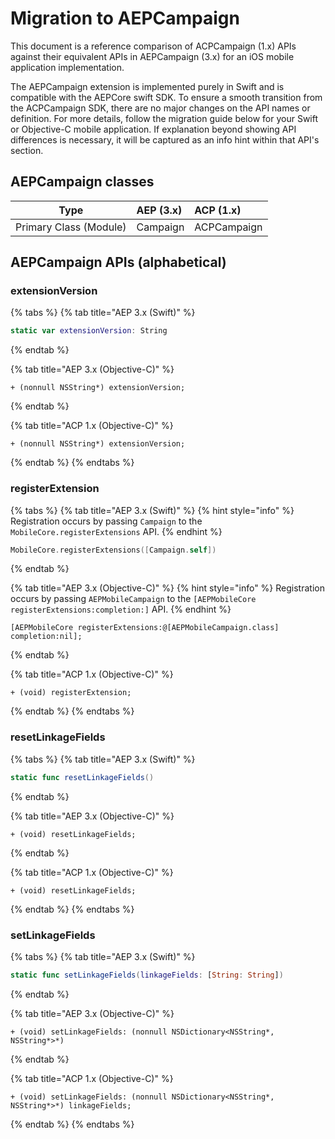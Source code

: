 # Migration to AEPCampaign

This document is a reference comparison of ACPCampaign (1.x) APIs against their equivalent APIs in AEPCampaign (3.x) for an iOS mobile application implementation.

The AEPCampaign extension is implemented purely in Swift and is compatible with the AEPCore swift SDK. To ensure a smooth transition from the ACPCampaign SDK, there are no major changes on the API names or definition. For more details, follow the migration guide below for your Swift or Objective-C mobile application. If explanation beyond showing API differences is necessary, it will be captured as an info hint within that API's section.

## AEPCampaign classes

| Type                   | AEP (3.x) | ACP (1.x)   |
| ---------------------- | :-------- | :---------- |
| Primary Class (Module) | Campaign  | ACPCampaign |

## AEPCampaign APIs (alphabetical)

### extensionVersion

{% tabs %}
{% tab title="AEP 3.x (Swift)" %}

```swift
static var extensionVersion: String
```

{% endtab %}

{% tab title="AEP 3.x (Objective-C)" %}

```objc
+ (nonnull NSString*) extensionVersion;
```

{% endtab %}

{% tab title="ACP 1.x (Objective-C)" %}

```objc
+ (nonnull NSString*) extensionVersion;
```

{% endtab %}
{% endtabs %}

### registerExtension

{% tabs %}
{% tab title="AEP 3.x (Swift)" %}
{% hint style="info" %}
Registration occurs by passing `Campaign` to the `MobileCore.registerExtensions` API.
{% endhint %}

```swift
MobileCore.registerExtensions([Campaign.self])
```

{% endtab %}

{% tab title="AEP 3.x (Objective-C)" %}
{% hint style="info" %}
Registration occurs by passing `AEPMobileCampaign` to the `[AEPMobileCore registerExtensions:completion:]` API.
{% endhint %}

```objc
[AEPMobileCore registerExtensions:@[AEPMobileCampaign.class] completion:nil];
```

{% endtab %}

{% tab title="ACP 1.x (Objective-C)" %}

```objc
+ (void) registerExtension;
```

{% endtab %}
{% endtabs %}

### resetLinkageFields

{% tabs %}
{% tab title="AEP 3.x (Swift)" %}

```swift
static func resetLinkageFields()
```

{% endtab %}

{% tab title="AEP 3.x (Objective-C)" %}

```objc
+ (void) resetLinkageFields;
```

{% endtab %}

{% tab title="ACP 1.x (Objective-C)" %}

```objc
+ (void) resetLinkageFields;
```

{% endtab %}
{% endtabs %}

### setLinkageFields

{% tabs %}
{% tab title="AEP 3.x (Swift)" %}

```swift
static func setLinkageFields(linkageFields: [String: String])
```

{% endtab %}

{% tab title="AEP 3.x (Objective-C)" %}

```objc
+ (void) setLinkageFields: (nonnull NSDictionary<NSString*, NSString*>*)
```

{% endtab %}

{% tab title="ACP 1.x (Objective-C)" %}

```objc
+ (void) setLinkageFields: (nonnull NSDictionary<NSString*, NSString*>*) linkageFields;
```

{% endtab %}
{% endtabs %}